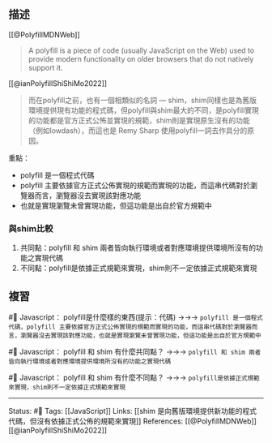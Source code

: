 
## 描述
[[@PolyfillMDNWeb]]
> A polyfill is a piece of code (usually JavaScript on the Web) used to provide modern functionality on older browsers that do not natively support it.

[[@ianPolyfillShiShiMo2022]]

> 而在polyfill之前，也有一個相類似的名詞 — shim，shim同樣也是為舊版環境提供現有功能的程式碼，但polyfill與shim最大的不同，是polyfill實現的功能都是官方正式公怖並實現的規範，shim則是實現原生沒有的功能（例如lowdash），而這也是 Remy Sharp 使用polyfill一詞去作具分的原因。

重點：
- polyfill 是一個程式代碼
- polyfill 主要依據官方正式公佈實現的規範而實現的功能，而這串代碼對於瀏覽器而言，瀏覽器沒去實現該對應功能
- 也就是實現瀏覽未曾實現功能，但這功能是出自於官方規範中

### 與shim比較
1. 共同點：polyfill 和 shim 兩者皆向執行環境或者對應環境提供環境所沒有的功能之實現代碼
2. 不同點：polyfill是依據正式規範來實現，shim則不一定依據正式規範來實現

## 複習
#🧠 Javascript： polyfill是什麼樣的東西(提示：代碼) ->->-> `polyfill 是一個程式代碼，polyfill 主要依據官方正式公佈實現的規範而實現的功能，而這串代碼對於瀏覽器而言，瀏覽器沒去實現該對應功能，也就是實現瀏覽未曾實現功能，但這功能是出自於官方規範中`

#🧠 Javascript： polyfill 和 shim 有什麼共同點？ ->->-> `polyfill 和 shim 兩者皆向執行環境或者對應環境提供環境所沒有的功能之實現代碼`

#🧠 Javascript： polyfill 和 shim 有什麼不同點？ ->->-> `polyfill是依據正式規範來實現，shim則不一定依據正式規範來實現`

---
Status: #🌱 
Tags:
[[JavaScript]]
Links:
[[shim 是向舊版環境提供新功能的程式代碼，但沒有依據正式公佈的規範來實現]]
References:
[[@PolyfillMDNWeb]]
[[@ianPolyfillShiShiMo2022]]